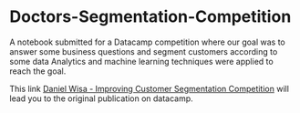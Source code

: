 # Doctors-Segmentation-Competition
A notebook submitted for a Datacamp competition where our goal was to answer some business questions and segment customers according to some data
Analytics and machine learning techniques were applied to reach the goal.

This link [Daniel Wisa - Improving Customer Segmentation Competition](https://app.datacamp.com/workspace/w/edbf6f8d-848c-48c8-9e20-623bef956668) will lead you to the original publication on datacamp.
<br>
